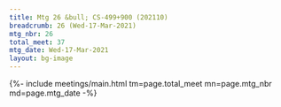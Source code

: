 ```yaml
---
title: Mtg 26 &bull; CS-499+900 (202110)
breadcrumb: 26 (Wed-17-Mar-2021)
mtg_nbr: 26
total_meet: 37
mtg_date: Wed-17-Mar-2021
layout: bg-image
---
```


{%- include meetings/main.html
    tm=page.total_meet
    mn=page.mtg_nbr
    md=page.mtg_date
-%}
